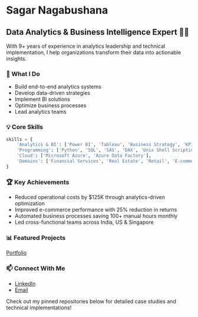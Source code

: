 # Sagar Nagabushana
## Data Analytics & Business Intelligence Expert 👨‍💻

With 9+ years of experience in analytics leadership and technical implementation, I help organizations transform their data into actionable insights.

### 🎯 What I Do
- Build end-to-end analytics systems
- Develop data-driven strategies
- Implement BI solutions
- Optimize business processes
- Lead analytics teams

### 💡 Core Skills
```python
skills = {
    'Analytics & BI': ['Power BI', 'Tableau', 'Business Strategy', 'KPI Frameworks'],
    'Programming': ['Python', 'SQL', 'SAS', 'DAX', 'Unix Shell Scripting'],
    'Cloud': ['Microsoft Azure', 'Azure Data Factory'],
    'Domains': ['Financial Services', 'Real Estate', 'Retail', 'E-commerce']
}
```

### 🏆 Key Achievements
- Reduced operational costs by $125K through analytics-driven optimization
- Improved e-commerce performance with 25% reduction in returns
- Automated business processes saving 100+ manual hours monthly
- Led cross-functional teams across India, US & Singapore

### 📊 Featured Projects
[Portfolio](https://github.com/sagar-bushan/sagar-bushan.github.io)
  
### 📫 Connect With Me
- [LinkedIn](https://www.linkedin.com/in/sagar-nagabushana)
- [Email](mailto:sagar.bushan@gmail.com)


Check out my pinned repositories below for detailed case studies and technical implementations!
